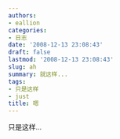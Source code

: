 ```yaml
---
authors:
- eallion
categories:
- 日志
date: '2008-12-13 23:08:43'
draft: false
lastmod: '2008-12-13 23:08:43'
slug: ah
summary: 就这样...
tags:
- 只是这样
- just
title: 嗯
---
```


只是这样...